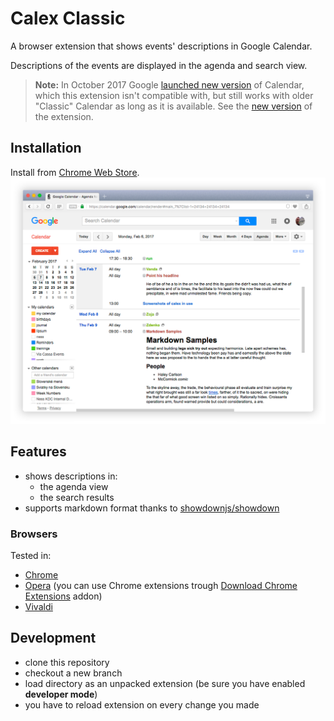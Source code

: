 # Calex Classic

A browser extension that shows events' descriptions in Google Calendar.

Descriptions of the events are displayed in the agenda and search view.

> **Note:** In October 2017 Google [launched new version](https://9to5google.com/2017/10/17/google-calendar-web-material-design-update/) of Calendar, which this extension isn't compatible with, but still works with older "Classic" Calendar as long as it is available. See the [new version](https://github.com/crazko/calex) of the extension.

## Installation

Install from [Chrome Web Store](https://chrome.google.com/webstore/detail/calex-for-google-calendar/ccoehijdbponhcemihobmdpaeenmgchg).
![Calex in Google Calendar](docs/screenshot.png)

## Features

*   shows descriptions in:
    *   the agenda view
    *   the search results
*   supports markdown format thanks to [showdownjs/showdown](https://github.com/showdownjs/showdown)

### Browsers

Tested in:

*   [Chrome](https://www.google.com/chrome/)
*   [Opera](https://www.opera.com/) (you can use Chrome extensions trough [Download Chrome Extensions](https://addons.opera.com/en/extensions/details/download-chrome-extension-9/) addon)
*   [Vivaldi](https://vivaldi.com/)

## Development

*   clone this repository
*   checkout a new branch
*   load directory as an unpacked extension (be sure you have enabled **developer mode**)
*   you have to reload extension on every change you made
